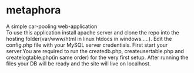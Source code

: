 # metaphora
A simple car-pooling web-application
<br>
To use this application install apache server and clone the repo into the hosting folder(var/www/html in linux htdocs in windows.....). Edit the config.php file 
with your MySQL server credentials. First start your server.You are required to run the createdb.php, createusertable.php and createlogtable.php(in same order) 
for the very first setup. After running the files your DB will be ready and the site will live on localhost.
